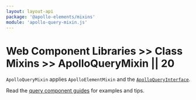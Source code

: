 ```yaml
---
layout: layout-api
package: '@apollo-elements/mixins'
module: 'apollo-query-mixin.js'
---
```


# Web Component Libraries >> Class Mixins >> ApolloQueryMixin || 20

`ApolloQueryMixin` applies `ApolloElementMixin` and the [`ApolloQueryInterface`](/api/interfaces/query/).

Read the [query component guides](../../../../guides/usage/queries/) for examples and tips.
